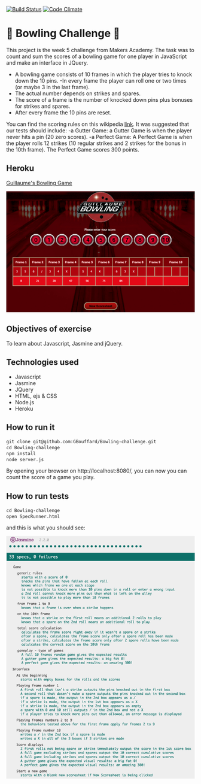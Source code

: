 [![Build Status](https://travis-ci.org/GBouffard/Bowling-challenge.svg)](https://travis-ci.org/GBouffard/Bowling-challenge) [![Code Climate](https://codeclimate.com/github/GBouffard/Bowling-challenge/badges/gpa.svg)](https://codeclimate.com/github/GBouffard/Bowling-challenge)

:bowling: Bowling Challenge :bowling:
=================

This project is the week 5 challenge from Makers Academy. The task was to count and sum the scores of a bowling game for one player in JavaScript and make an interface in JQuery.

- A bowling game consists of 10 frames in which the player tries to knock down the 10 pins. 
-In every frame the player can roll one or two times (or maybe 3 in the last frame).
- The actual number depends on strikes and spares. 
- The score of a frame is the number of knocked down pins plus bonuses for strikes and spares. 
- After every frame the 10 pins are reset. 

You can find the scoring rules on this wikipedia [link](http://en.wikipedia.org/wiki/Ten-pin_bowling). It was suggested that our tests should include:
-a Gutter Game: a Gutter Game is when the player never hits a pin (20 zero scores).
-a Perfect Game: A Perfect Game is when the player rolls 12 strikes (10 regular strikes and 2 strikes for the bonus in the 10th frame). The Perfect Game scores 300 points.



Heroku
----
[Guillaume's Bowling Game](http://guillaume-bowling.herokuapp.com/)

![](public/bowling_screenshot.png)

Objectives of exercise
----
To learn about Javascript, Jasmine and jQuery.

Technologies used
----
- Javascript
- Jasmine
- JQuery
- HTML, ejs & CSS
- Node.js
- Heroku

How to run it
----
```
git clone git@github.com:GBouffard/Bowling-challenge.git
cd Bowling-challenge
npm install
node server.js
```
By opening your browser on http://localhost:8080/, you can now you can count the score of a game you play.

How to run tests
----
```
cd Bowling-challenge
open SpecRunner.html
```

and this is what you should see:

![](public/Jasmine_tests.png)